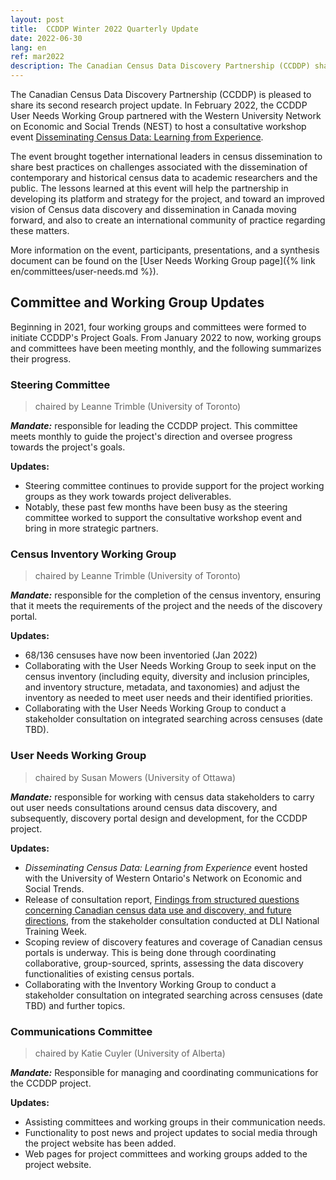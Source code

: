 ```yaml
---
layout: post
title:  CCDDP Winter 2022 Quarterly Update
date: 2022-06-30
lang: en
ref: mar2022
description: The Canadian Census Data Discovery Partnership (CCDDP) shares its quarterly project update, June 2022.
---
```


The Canadian Census Data Discovery Partnership (CCDDP) is pleased to share its second research project update. In February 2022, the CCDDP User Needs Working Group partnered with the Western University Network on Economic and Social Trends (NEST) to host a consultative workshop event <!--more-->[Disseminating Census Data: Learning from Experience](https://observatory.uwo.ca/workshops/index.html).

The event brought together international leaders in census dissemination to share best practices on challenges associated with the dissemination of contemporary and historical census data to academic researchers and the public. The lessons learned at this event will help the partnership in developing its platform and strategy for the project, and toward an improved vision of Census data discovery and dissemination in Canada moving forward, and also to create an international community of practice regarding these matters.

More information on the event, participants, presentations, and a synthesis document can be found on the [User Needs Working Group page]({% link en/committees/user-needs.md %}).

## Committee and Working Group Updates

Beginning in 2021, four working groups and committees were formed to initiate CCDDP's Project Goals. From January 2022 to now, working groups and committees have been meeting monthly, and the following summarizes their progress.

### Steering Committee

> chaired by Leanne Trimble (University of Toronto)

***Mandate:*** responsible for leading the CCDDP project. This committee meets monthly to guide the project's direction and oversee progress towards the project's goals.

**Updates:**

- Steering committee continues to provide support for the project working groups as they work towards project deliverables.
- Notably, these past few months have been busy as the steering committee worked to support the consultative workshop event and bring in more strategic partners.

### Census Inventory Working Group

> chaired by Leanne Trimble (University of Toronto)

***Mandate:*** responsible for the completion of the census inventory, ensuring that it meets the requirements of the project and the needs of the discovery portal.

**Updates:**

- 68/136 censuses have now been inventoried (Jan 2022)
- Collaborating with the User Needs Working Group to seek input on the census inventory (including equity, diversity and inclusion principles, and inventory structure, metadata, and taxonomies) and adjust the inventory as needed to meet user needs and their identified priorities.
- Collaborating with the User Needs Working Group to conduct a stakeholder consultation on integrated searching across censuses (date TBD).

### User Needs Working Group

> chaired by Susan Mowers (University of Ottawa)

***Mandate:*** responsible for working with census data stakeholders to carry out user needs consultations around census data discovery, and subsequently, discovery portal design and development, for the CCDDP project.

**Updates:**

- *Disseminating Census Data: Learning from Experience* event hosted with the University of Western Ontario's Network on Economic and Social Trends.
- Release of consultation report, [Findings from structured questions concerning Canadian census data use and discovery, and future directions](), from the stakeholder consultation conducted at DLI National Training Week.
- Scoping review of discovery features and coverage of Canadian census portals is underway. This is being done through coordinating collaborative, group-sourced, sprints, assessing the data discovery functionalities of existing census portals.
- Collaborating with the Inventory Working Group to conduct a stakeholder consultation on integrated searching across censuses (date TBD) and further topics.

### Communications Committee

> chaired by Katie Cuyler (University of Alberta)

***Mandate:*** Responsible for managing and coordinating communications for the CCDDP project.

**Updates:**

- Assisting committees and working groups in their communication needs.
- Functionality to post news and project updates to social media through the project website has been added.
- Web pages for project committees and working groups added to the project website.
